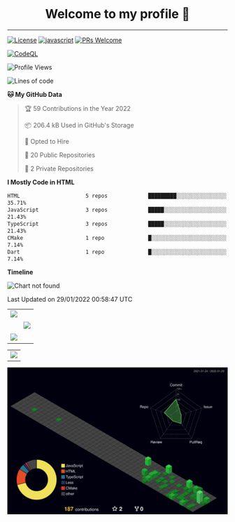 <!-- <p align="center">
	<img src="https://github-readme-stats.vercel.app/api/pin/?username=mark-gutenberger&repo=mark-gutenberger" />
</p> -->
<br>
<h1 align="center">Welcome to my profile 👋</h1>
<hr>

[badges]: # (start)
<!-- Please keep comment here to allow auto update -->
[![License](https://img.shields.io/github/license/Mark-Gutenberger/Mark-Gutenberger)](https://github.com/Mark-Gutenberger/Mark-Gutenberger/blob/master/LICENSE)
[![javascript](https://img.shields.io/badge/language-JavaScript-yellow.svg)](https://www.javascript.com)
[![PRs Welcome](https://img.shields.io/badge/PRs-Welcome-brightgreen.svg)](https://github.com/Mark-Gutenberger/Mark-Gutenberger/pulls)
<!-- badges:end -->

[![CodeQL](https://github.com/Mark-Gutenberger/mark-gutenberger/actions/workflows/codeql-analysis.yml/badge.svg)](https://github.com/Mark-Gutenberger/mark-gutenberger/actions/workflows/codeql-analysis.yml)

<!--START_SECTION:waka-->
![Profile Views](http://img.shields.io/badge/Profile%20Views-127-blue)

![Lines of code](https://img.shields.io/badge/From%20Hello%20World%20I%27ve%20Written-65%20Thousand%20lines%20of%20code-blue)

**🐱 My GitHub Data** 

> 🏆 59 Contributions in the Year 2022
 > 
> 📦 206.4 kB Used in GitHub's Storage 
 > 
> 💼 Opted to Hire
 > 
> 📜 20 Public Repositories 
 > 
> 🔑 2 Private Repositories  
 > 
**I Mostly Code in HTML** 

```text
HTML                     5 repos             █████████░░░░░░░░░░░░░░░░   35.71% 
JavaScript               3 repos             █████░░░░░░░░░░░░░░░░░░░░   21.43% 
TypeScript               3 repos             █████░░░░░░░░░░░░░░░░░░░░   21.43% 
CMake                    1 repo              █░░░░░░░░░░░░░░░░░░░░░░░░   7.14% 
Dart                     1 repo              █░░░░░░░░░░░░░░░░░░░░░░░░   7.14%

```


**Timeline**

![Chart not found](https://raw.githubusercontent.com/Mark-Gutenberger/Mark-Gutenberger/master/charts/bar_graph.png) 


 Last Updated on 29/01/2022 00:58:47 UTC
<!--END_SECTION:waka-->

<center>
	<center>
		<table>
			<center>
				<tr>
					<center>
						<td>
							<center><img src="https://github-readme-stats.vercel.app/api?username=mark-gutenberger&theme=github_dark&show_icons=true" /></center>
							<br />
							<br />
							<center><img src="https://github-readme-streak-stats.herokuapp.com/?user=mark-gutenberger&theme=dark&show_icons=true" /></center>
						</td>
					</center>
					<center>
						<td>
							<center><img src="https://github-readme-stats.vercel.app/api/top-langs/?username=mark-gutenberger&theme=github_dark&langs_count=99" /></center>
						</td>
					</center>
				</tr>
			</center>
		</table>
	</center>
	<center>
		<table>
			<center>
				<tr>
					<center>
						<td>
							<center><img src="https://activity-graph.herokuapp.com/graph?username=mark-gutenberger&theme=react-dark" /></center>
						</td>
					</center>
				</tr>
			</center>
		</table>
	</center>

</center>
<img src="./profile-3d-contrib/profile-night-green.svg" alt="3d contrib graph"/>
